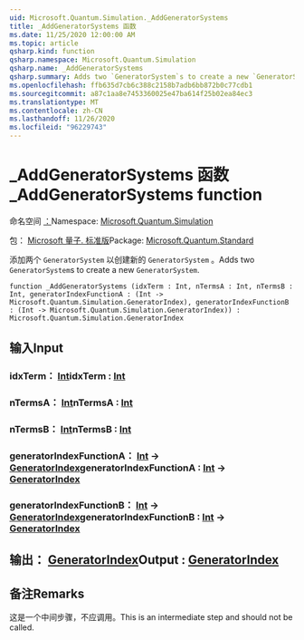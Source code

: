 ```yaml
---
uid: Microsoft.Quantum.Simulation._AddGeneratorSystems
title: _AddGeneratorSystems 函数
ms.date: 11/25/2020 12:00:00 AM
ms.topic: article
qsharp.kind: function
qsharp.namespace: Microsoft.Quantum.Simulation
qsharp.name: _AddGeneratorSystems
qsharp.summary: Adds two `GeneratorSystem`s to create a new `GeneratorSystem`.
ms.openlocfilehash: ffb635d7cb6c388c2158b7adb6bb872b0c77cdb1
ms.sourcegitcommit: a87c1aa8e7453360025e47ba614f25b02ea84ec3
ms.translationtype: MT
ms.contentlocale: zh-CN
ms.lasthandoff: 11/26/2020
ms.locfileid: "96229743"
---
```

# <a name="_addgeneratorsystems-function"></a><span data-ttu-id="78277-102">_AddGeneratorSystems 函数</span><span class="sxs-lookup"><span data-stu-id="78277-102">_AddGeneratorSystems function</span></span>

<span data-ttu-id="78277-103">命名空间 [：](xref:Microsoft.Quantum.Simulation)</span><span class="sxs-lookup"><span data-stu-id="78277-103">Namespace: [Microsoft.Quantum.Simulation](xref:Microsoft.Quantum.Simulation)</span></span>

<span data-ttu-id="78277-104">包： [Microsoft 量子. 标准版](https://nuget.org/packages/Microsoft.Quantum.Standard)</span><span class="sxs-lookup"><span data-stu-id="78277-104">Package: [Microsoft.Quantum.Standard](https://nuget.org/packages/Microsoft.Quantum.Standard)</span></span>


<span data-ttu-id="78277-105">添加两个 `GeneratorSystem` 以创建新的 `GeneratorSystem` 。</span><span class="sxs-lookup"><span data-stu-id="78277-105">Adds two `GeneratorSystem`s to create a new `GeneratorSystem`.</span></span>

```qsharp
function _AddGeneratorSystems (idxTerm : Int, nTermsA : Int, nTermsB : Int, generatorIndexFunctionA : (Int -> Microsoft.Quantum.Simulation.GeneratorIndex), generatorIndexFunctionB : (Int -> Microsoft.Quantum.Simulation.GeneratorIndex)) : Microsoft.Quantum.Simulation.GeneratorIndex
```


## <a name="input"></a><span data-ttu-id="78277-106">输入</span><span class="sxs-lookup"><span data-stu-id="78277-106">Input</span></span>

### <a name="idxterm--int"></a><span data-ttu-id="78277-107">idxTerm： [Int](xref:microsoft.quantum.lang-ref.int)</span><span class="sxs-lookup"><span data-stu-id="78277-107">idxTerm : [Int](xref:microsoft.quantum.lang-ref.int)</span></span>




### <a name="ntermsa--int"></a><span data-ttu-id="78277-108">nTermsA： [Int](xref:microsoft.quantum.lang-ref.int)</span><span class="sxs-lookup"><span data-stu-id="78277-108">nTermsA : [Int](xref:microsoft.quantum.lang-ref.int)</span></span>




### <a name="ntermsb--int"></a><span data-ttu-id="78277-109">nTermsB： [Int](xref:microsoft.quantum.lang-ref.int)</span><span class="sxs-lookup"><span data-stu-id="78277-109">nTermsB : [Int](xref:microsoft.quantum.lang-ref.int)</span></span>




### <a name="generatorindexfunctiona--int---generatorindex"></a><span data-ttu-id="78277-110">generatorIndexFunctionA： [Int](xref:microsoft.quantum.lang-ref.int) -> [GeneratorIndex](xref:Microsoft.Quantum.Simulation.GeneratorIndex)</span><span class="sxs-lookup"><span data-stu-id="78277-110">generatorIndexFunctionA : [Int](xref:microsoft.quantum.lang-ref.int) -> [GeneratorIndex](xref:Microsoft.Quantum.Simulation.GeneratorIndex)</span></span>




### <a name="generatorindexfunctionb--int---generatorindex"></a><span data-ttu-id="78277-111">generatorIndexFunctionB： [Int](xref:microsoft.quantum.lang-ref.int) -> [GeneratorIndex](xref:Microsoft.Quantum.Simulation.GeneratorIndex)</span><span class="sxs-lookup"><span data-stu-id="78277-111">generatorIndexFunctionB : [Int](xref:microsoft.quantum.lang-ref.int) -> [GeneratorIndex](xref:Microsoft.Quantum.Simulation.GeneratorIndex)</span></span>





## <a name="output--generatorindex"></a><span data-ttu-id="78277-112">输出： [GeneratorIndex](xref:Microsoft.Quantum.Simulation.GeneratorIndex)</span><span class="sxs-lookup"><span data-stu-id="78277-112">Output : [GeneratorIndex](xref:Microsoft.Quantum.Simulation.GeneratorIndex)</span></span>



## <a name="remarks"></a><span data-ttu-id="78277-113">备注</span><span class="sxs-lookup"><span data-stu-id="78277-113">Remarks</span></span>

<span data-ttu-id="78277-114">这是一个中间步骤，不应调用。</span><span class="sxs-lookup"><span data-stu-id="78277-114">This is an intermediate step and should not be called.</span></span>